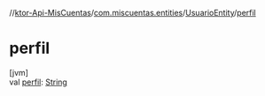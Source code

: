 //[ktor-Api-MisCuentas](../../../index.md)/[com.miscuentas.entities](../index.md)/[UsuarioEntity](index.md)/[perfil](perfil.md)

# perfil

[jvm]\
val [perfil](perfil.md): [String](https://kotlinlang.org/api/latest/jvm/stdlib/kotlin/-string/index.html)
